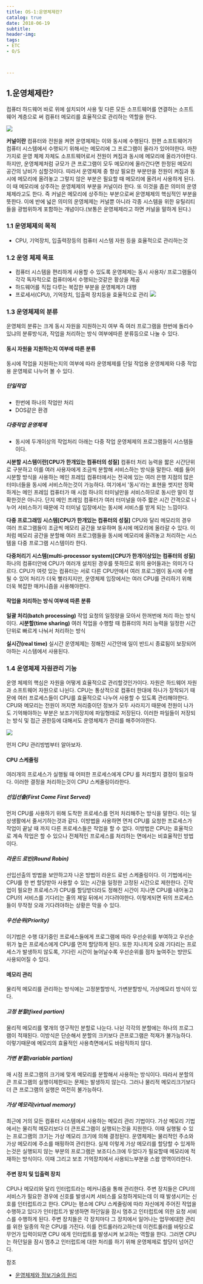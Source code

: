 ```yaml
---
title: OS-1:운영체제란?
catalog: true
date: 2018-06-19
subtitle:
header-img:
tags:
- ETC
- O/S



---
```


## 1.운영체제란?
컴퓨터 하드웨어 바로 위에 설치되어 사용 및 다른 모든 소프트웨어를 연결하는 소프트웨어 계층으로
써 컴퓨터 메모리를 효율적으로 관리하는 역할을 한다.

![](https://i.imgur.com/f72IER2.png)

**커널이란**
컴퓨터와 전원을 켜면 운영체제는 이와 동시에 수행된다. 한편 소프트웨어가 컴퓨터 시스템에서 수행되기 위해서는 메모리에 그 프로그램이 올라가 있어야한다. 마찬가지로 운영 체제 자체도 소프트웨어로서 전원이 켜짐과 동시에 메모리에 올라가야한다. 하지만, 운영체제처럼 규모가 큰 프로그램이 모두 메모리에 올라간다면 한정된 메모리 공간의 낭비가 심할것이다. 따라서 운영체제 중 항상 필요한 부분만을 전원이 켜짐과 동시에 메모리에 올려놓고 그렇지 않은 부분은 필요할 때 메모리에 올려서 사용하게 된다. 이 때 메모리에 상주하는 운영체제의 부분을 커널이라 한다. 또 이것을 좁은 의미의 운영체제라고도 한다. 즉 커널은 메모리에 상주하는 부분으로써 운영체제의 핵심적인 부분을 뜻한다.
이에 반에 넓은 의미의 운영체제는 커널뿐 아니라 각종 시스템을 위한 유틸리티들을 광범위하게 포함하는 개념이다.(보통은 운영체제라고 하면 커널을 말하게 된다.)


### 1.1 운영체제의 목적
* CPU, 기억장치, 입출력장등의 컴퓨터 시스템 자원 등을 효율적으로 관리하는것

### 1.2 운영 체제 목표
* 컴퓨터 시스템을 편리하게 사용할 수 있도록  운영체제는 동시 사용자/ 프로그램들이 각각 독자적으로 컴퓨터에서 수행되는것같은 황상을 제공
* 하드웨어를 직접 다루는 복잡한 부분을 운영체제가 대행
* 프로세서(CPU), 기억장치, 입출력 장치등을 효율적으로 관리
![](https://i.imgur.com/OUOWqtq.png)

### 1.3 운영체제의 분류
운영체의 분류는 크게 동시 자원을 지원하는지 여부 즉 여러 프로그램을 한번에 돌리수 있냐의 분류방식과, 작업을 처리하는 방식 여부에따른 분류등으로 나눌 수 있다.

#### 동시 자원을 지원하는지 여부에 따른 분류
동시에 작업을 지원하는지의 여부에 따라 운영체제를 단일 작업용 운영체제와 다중 작업용 운영체로 나누어 볼 수 있다.
##### 단일작업
* 한번에 하나의 작업만 처리
* DOS같은 환경
##### 다중작업 운영체제
* 동시에 두개이상의 작업처리
아래는 다중 작업 운영체제의 프로그램들이 시스템들이다.

**시분할 시스템이란[CPU가 한개있는 컴퓨터의 성질]**
컴퓨터 처리 능력을 짧은 시간단위로 구분하고 이를 여러 사용자에게 조금씩 분할해 서비스하는 방식을 말한다. 예를 들어 시분할 방식을 사용하는 메인 프레임 컴퓨터에서는 전국에 있는 여러 은행 지점의 많은 터미너들을 동시에 서비스하는것이 가능하다. 여기에서 '동시'라는 표현을 썻지만 정확하게는 메인 프레임 컴퓨터가 매 시점 하나의 터미널만을 서비스하므로 동시란 말이 정확한것은 아니다. 단지 메인 프레임 컴퓨터가 여러 터미널을 아주 짧은 시간 간격으로 나누어 서비스하기 때문에 각 터미널 입장에서는 동시에 서비스를 받게 되는 느낌이다.

**다중 프로그래밍 시스템[CPU가 한개있는 컴퓨터의 성질]**
CPU와 달리 메모리의 경우 여러 프로그램들이 조금씩 메모리 공간을 보유하며 동시에 메모리에 올라갈 수 있다. 이처럼 메모리 공간을 분할해 여러 프로그램들을 동시에 메모리에 올려놓고 처리하는 시스템을 다중 프로그램 시스템이라 한다.

**다중처리기 시스템(multi-processor system)[CPU가 한개이상있는 컴퓨터의 성질]**
하나의 컴퓨터안에 CPU가 여러개 설치된 경우를 뜻하므로 위의 용어들과는 의미가 다르다. CPU가 여럿 있는 컴퓨터는 서로 다른 CPU안에서 여러 프로그램이 동시에 수행될 수 있어 처리가 더욱 빨라지지만, 운영체제 입장에서는 여러 CPU를 관리하기 위해 더욱 복잡한 매커니즘을 사용해야한다.

#### 작업을 처리하는 방식 여부에 따른 분류

**일괄 처리(batch processing)**
작업 요청의 일정량을 모아서 한꺼번에 처리 하는 방식이다.
**시분할(time sharing)**
여러 작업을 수행할 때 컴퓨터의 처리 능력을 일정한 시간 단위로 빠르게 나눠서 처리하는 방식

**실시간(real time)**
실시간 운영체제는 정해진 시간안에 일이 반드시 종료됨이 보장되어야하는 시스템에서 사용된다.

### 1.4 운영체제 자원관리 기능
운영 체제의 핵심은 자원을 어떻게 효율적으로 관리할것인가이다. 자원은 하드웨어 자원과 소프트웨어 자원으로 나뉜다. CPU는 통상적으로 컴퓨터 한대에 하나가 장착되기 때문에 여러 프로세스들이 CPU를 효율적으로 나누어 사용할 수 있도록 관리해야한다. CPU와 메모리는 전원이 꺼지면 처리중이던 정보가 모두 사라지기 때문에 전원이 나가도 기억해야하는 부분은 보조기억장치에 파일형태로 저장된다. 이러한 파일들이 저장되는 방식 및 접근 권한등에 대해서도 운영체제가 관리를 해주어야한다.

![](https://i.imgur.com/CeItZzu.png)

먼저 CPU 관리방법부터 알아보자.

#### CPU 스케줄링
여러개의 프로세스가 실행될 때 어떠한 프로세스에게 CPU 를 처리할지 결정이 필요하다. 이러한 결정을 처리하는것이 CPU 스케줄링이라한다.
##### 선입선출(First Come First Served)
먼저 CPU를 사용하기 위해 도착한 프로세스를 먼저 처리해주는 방식을 말한다. 이는 일상생활에서 줄서기하는것과 같다. 이방법을 사용하면 먼저 CPU를 요청한 프로세스가 작업이 끝날 때 까지 다른 프로세스들은 작업을 할 수 없다. 이방법은 CPU는 효율적으로 계속 작업은 할 수 있으나 전체적인 프로세스를 처리하는 면에서는 비효율적인 방법이다.
##### 라운드 로빈(Round Robin)
선입선출의 방법을 보안하고자 나온 방법이 라운드 로빈 스케줄링이다. 이 기법에서는 CPU를 한 번 할당받아 사용할 수 있는 시간을 일정한 고정된 시간으로 제한한다. 긴작업이 필요한 프로세스가 CPU를 할당받더라도 정해진 시간이 지나면 CPU를 내어놓고 CPU의 서비스를 기다리는 줄의 제일 뒤에서 기다려야한다. 이렇게되면 뒤의 프로세스들이 무작정 오래 기다려야하는 상황은 막을 수 있다.
##### 우선순위(Priority)
이기법은 수행 대기중인 프로세스들에게 프로그램에 따라 우선순위를 부여하고 우선순위가 높은 프로세스에게 CPU를 먼저 할당하게 된다. 또한 지나치게 오래 기다리는 프로세스가 발생하지 않도록, 기다린 시간이 늘어날수록 우선순위를 점차 높여주는 방안도 사용되어질 수 있다.

#### 메모리 관리
물리적 메모리를 관리하는 방식에는 고정분할방식, 가변분할방식, 가상메모리 방식이 있다.

##### 고정 분할(fixed partion)
물리적 메모리를 몇개의 영구적인 분할로 나눈다. 나뉜 각각의 분할에는 하나의 프로그램이 적재된다. 이방식은 단순해서 분할의 크키보다 큰프로그램은 적재가 불가능하다. 이렇기때문에 메모리의 효율적인 사용측면에서도 바람직하지 않다.
##### 가변 분할(variable partion)
매 시점 프로그램의 크기에 맞게 메모리를 분할해서 사용하는 방식이다. 따라서 분할의 큰 프로그램의 실행이제한되는 문제는 발생하지 않는다. 그러나 물리적 메모리크기보다 더 큰 프로그램의 실행은 여전히 불가능하다.
##### 가상 메모리(virtual memory)
최근에 거의 모든 컴퓨터 시스템에서 사용하는 메모리 관리 기법이다. 가상 메모리 기법에서는 물리적 메모리보다 더 큰프로그램이 실행되는것을 지원한다. 이때 실행될 수 있는 프로그램의 크기는 가상 메모리 크기에 의해 결정된다. 운영체제는 물리적인 주소와 가상 메모리에 주소를 매핑하여 관리한다. 실제 이렇게 가상 메모리를 할당할 수 있게하는것은 실행되지 않는 부분의 프로그램은 보조디스크에 두었다가 필요할때 메모리에 적재하는 방식이다. 이때 그리고 보조 기억장치에서 사용되느부분을 스왑 영역이라한다.

#### 주변 장치 및 입출력 장치
CPU나 메모리와 달리 인터럽트라는 메커니즘을 통해 관리한다. 주변 장치들은 CPU의 서비스가 필요한 경우에 신호를 발생시켜 서비스를 요청하게되는데 이 때 발생시키는 신호를 인터럽트라고 한다. CPU는 평소에 CPU 스케줄링에 따라 자신에게 주어진 작업을 수행하고 있다가 인터럽트가 발생하면 하던일을 잠시 멈추고 인터럽트에 의한 요청 서비스를 수행하게 된다.
주변 장치들은 각 장치마다 그 장치에서 일어나는 업무에대한 관리를 위한 일종의 작은 CPU를 가진다. 이를 컨트롤러라고하는데 이컨트롤러를 바탕으로 무언가 입력이되면 CPU 에게 인터럽트를 발생시켜 보고하는 역할을 한다. 그러면 CPU는 하던일을 잠시 멈추고 인터럽트에 대한 처리를 하기 위해 운영체제로 할당이 넘어간다.

참조
* [운영체제와 정보기술의 원리](http://www.yes24.com/24/goods/2824944)
